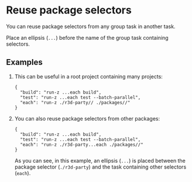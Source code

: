 # Reuse package selectors

You can reuse package selectors from any group task in another task.

Place an ellipsis (`...`) before the name of the group task containing selectors.

## Examples

1.  This can be useful in a root project containing many projects:

    ```
    {
      "build": "run-z ...each build",
      "test": "run-z ...each test --batch-parallel",
      "each": "run-z ./r3d-party// ./packages//"
    }
    ```

2.  You can also reuse package selectors from other packages:

    ```
    {
      "build": "run-z ...each build",
      "test": "run-z ...each test --batch-parallel",
      "each": "run-z ./r3d-party...each ./packages//"
    }
    ```

    As you can see, in this example,
    an ellipsis (`...`) is placed between
    the package selector (`./r3d-party`) and the task containing other selectors (`each`).
